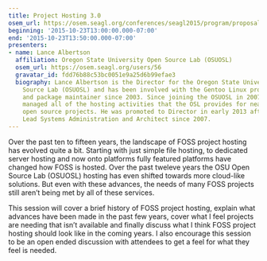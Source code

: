 ```yaml
---
title: Project Hosting 3.0
osem_url: https://osem.seagl.org/conferences/seagl2015/program/proposals/39
beginning: '2015-10-23T13:00:00.000-07:00'
end: '2015-10-23T13:50:00.000-07:00'
presenters:
- name: Lance Albertson
  affiliation: Oregon State University Open Source Lab (OSUOSL)
  osem_url: https://osem.seagl.org/users/56
  gravatar_id: fdd76b88c53bc0051e9a25d6b99efae3
  biography: Lance Albertson is the Director for the Oregon State University Open
    Source Lab (OSUOSL) and has been involved with the Gentoo Linux project as a developer
    and package maintainer since 2003. Since joining the OSUOSL in 2007, Lance has
    managed all of the hosting activities that the OSL provides for nearly 160 high-profile
    open source projects. He was promoted to Director in early 2013 after being the
    Lead Systems Administration and Architect since 2007.
---
```


Over the past ten to fifteen years, the landscape of FOSS project hosting has evolved quite a bit. Starting with just simple file hosting, to dedicated server hosting and now onto platforms fully featured platforms have changed how FOSS is hosted. Over the past tweleve years the OSU Open Source Lab (OSUOSL) hosting has even shifted towards more cloud-like solutions. But even with these advances, the needs of many FOSS projects still aren’t being met by all of these services.

This session will cover a brief history of FOSS project hosting, explain what advances have been made in the past few years, cover what I feel projects are needing that isn’t available and finally discuss what I think FOSS project hosting should look like in the coming years. I also encourage this session to be an open ended discussion with attendees to get a feel for what they feel is needed.
